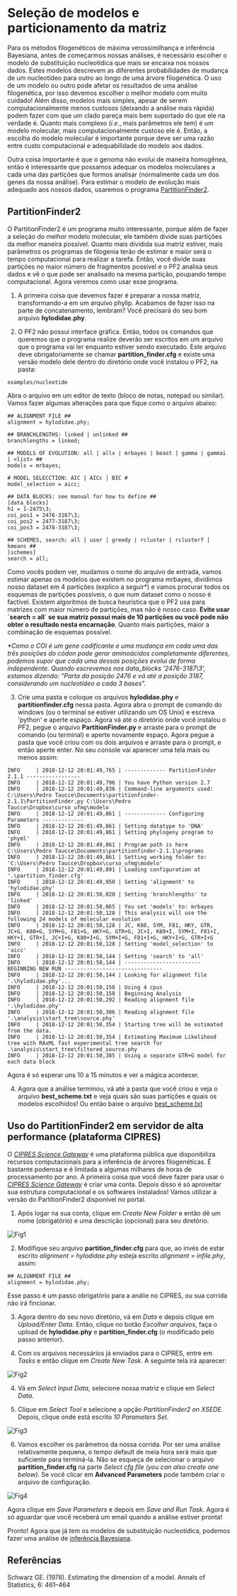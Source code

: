 # Seleção de modelos e particionamento da matriz

Para os métodos filogenéticos de máxima verossimilhança e inferência Bayesiana, antes de começarmos nossas análises, é necessário 
escolher o modelo de substituição nucleotídica que mais se encaixa nos nossos dados. Estes modelos descrevem as diferentes probabilidades
de mudança de um nucleotídeo para outro ao longo de uma árvore filogenética. O uso de um modelo ou outro pode afetar os resultados de 
uma análise filogenética, por isso devemos escolher o melhor modelo com muito cuidado! Além disso, modelos mais simples, apesar de serem
computacionalmente menos custosos (deixando a análise mais rápida) podem fazer com que um clado pareça mais bem suportado do que ele na
verdade é. Quanto mais complexo (*i.e.*, mais parâmetros ele tem) é um modelo molecular, mais computacionalmente custoso ele é. Então, a
escolha do modelo molecular é importante porque deve ser uma razão entre custo computacional e adequabilidade do modelo aos dados.

Outra coisa importante é que o genoma não evolui de maneira homogênea, então é interessante que possamos adequar os modelos moleculares 
a cada uma das partições que formos analisar (normalmente cada um dos genes da nossa análise). Para estimar o modelo de evolução mais 
adequado aos nossos dados, usaremos o programa [PartitionFinder2](https://github.com/brettc/partitionfinder/releases/tag/v2.1.1).

## PartitionFinder2

O PartitionFinder2 é um programa muito interessante, porque além de fazer a seleção do melhor modelo molecular, ele também divide suas 
partições da melhor maneira possível. Quanto mais dividida sua matriz estiver, mais parâmetros os programas de filogenia terão de 
estimar e maior será o tempo computacional para realizar a tarefa. Então, você divide suas partições no maior número de fragmentos 
possível e o PF2 analisa seus dados e vê o que pode ser analisado na mesma partição, poupando tempo computacional. Agora veremos como 
usar esse programa.

1) A primeira coisa que devemos fazer é preparar a nossa matriz, transformando-a em um arquivo phylip. Acabamos de fazer isso na parte 
de concatenamento, lembram? Você precisará do seu bom arquivo **hylodidae.phy**. 

2) O PF2 não possui interface gráfica. Então, todos os comandos que queremos que o programa realize deverão ser escritos em um arquivo 
que o programa vai ler enquanto estiver sendo executado. Este arquivo deve obrigatoriamente se chamar **partition_finder.cfg** e existe 
uma versão modelo dele dentro do diretório onde você instalou o PF2, na pasta:
```
examples/nucleotide
```
Abra o arquivo em um editor de texto (bloco de notas, notepad ou similar). Vamos fazer algumas alterações para que fique como o arquivo 
abaixo:
```
## ALIGNMENT FILE ##
alignment = hylodidae.phy;

## BRANCHLENGTHS: linked | unlinked ##
branchlengths = linked;

## MODELS OF EVOLUTION: all | allx | mrbayes | beast | gamma | gammai | <list> ##
models = mrbayes;

# MODEL SELECCTION: AIC | AICc | BIC #
model_selection = aicc;

## DATA BLOCKS: see manual for how to define ##
[data_blocks]
h1 = 1-2475\3;
coi_pos1 = 2476-3187\3;
coi_pos2 = 2477-3187\3;
coi_pos3 = 2478-3187\3;

## SCHEMES, search: all | user | greedy | rcluster | rclusterf | kmeans ##
[schemes]
search = all;
```
Como vocês podem ver, mudamos o nome do arquivo de entrada, vamos estimar apenas os modelos que existem no programa mrbayes, 
dividimos nosso dataset em 4 partições (explico a seguir\*) e vamos procurar todos os esquemas de partições possíveis, o que num 
dataset como o nosso é factível. Existem algoritmos de busca heurística que o PF2 usa para matrizes com maior número de partições, 
mas não é nosso caso. **Evite usar ´search = all´ se sua matriz possui mais de 10 partições ou você pode não obter o resultado nesta 
encarnação**. Quanto mais partições, maior a combinação de esquemas possível.

*\*Como o COI é um gene codificante e uma mudança em cada uma das três posições do códon pode gerar aminoácidos completamente diferentes,
podemos supor que cada uma dessas posições evolui de forma independente. Quando escrevemos nos data_blocks '2476-3187\3', estamos dizendo:
"Parta da posição 2476 e vá até a posição 3187, considerando um nucleotídeo a cada 3 bases".*


3) Crie uma pasta e coloque os arquivos **hylodidae.phy** e **partitionfinder.cfg** nessa pasta. Agora abra o prompt de comando do 
windows (ou o terminal se estiver utilizando um OS Unix) e escreva 'python' e aperte espaço. Agora vá até o diretório onde você instalou
o PF2, pegue o arquivo **PartitionFinder.py** e arraste para o prompt de comando (ou terminal) e aperte novamente espaço. Agora pegue 
a pasta que você criou com os dois arquivos e arraste para o prompt, e então aperte enter. No seu console vai aparecer uma tela mais ou
menos assim:
```
INFO     | 2018-12-12 20:01:49,765 | ------------- PartitionFinder 2.1.1 -----------------
INFO     | 2018-12-12 20:01:49,796 | You have Python version 2.7
INFO     | 2018-12-12 20:01:49,836 | Command-line arguments used: C:\Users\Pedro Taucce\Documents\partitionfinder-2.1.1\PartitionFinder.py C:\Users\Pedro Taucce\Dropbox\curso_ufmg\modelo
INFO     | 2018-12-12 20:01:49,861 | ------------- Configuring Parameters -------------
INFO     | 2018-12-12 20:01:49,861 | Setting datatype to 'DNA'
INFO     | 2018-12-12 20:01:49,861 | Setting phylogeny program to 'phyml'
INFO     | 2018-12-12 20:01:49,861 | Program path is here C:\Users\Pedro Taucce\Documents\partitionfinder-2.1.1\programs
INFO     | 2018-12-12 20:01:49,861 | Setting working folder to: 'C:\Users\Pedro Taucce\Dropbox\curso_ufmg\modelo'
INFO     | 2018-12-12 20:01:49,891 | Loading configuration at '.\partition_finder.cfg'
INFO     | 2018-12-12 20:01:49,950 | Setting 'alignment' to 'hylodidae.phy'
INFO     | 2018-12-12 20:01:50,020 | Setting 'branchlengths' to 'linked'
INFO     | 2018-12-12 20:01:50,065 | You set 'models' to: mrbayes
INFO     | 2018-12-12 20:01:50,128 | This analysis will use the following 24 models of molecular evolution
INFO     | 2018-12-12 20:01:50,128 | JC, K80, SYM, F81, HKY, GTR, JC+G, K80+G, SYM+G, F81+G, HKY+G, GTR+G, JC+I, K80+I, SYM+I, F81+I, HKY+I, GTR+I, JC+I+G, K80+I+G, SYM+I+G, F81+I+G, HKY+I+G, GTR+I+G
INFO     | 2018-12-12 20:01:50,128 | Setting 'model_selection' to 'aicc'
INFO     | 2018-12-12 20:01:50,144 | Setting 'search' to 'all'
INFO     | 2018-12-12 20:01:50,144 | ------------------------ BEGINNING NEW RUN -------------------------------
INFO     | 2018-12-12 20:01:50,144 | Looking for alignment file '.\hylodidae.phy'...
INFO     | 2018-12-12 20:01:50,158 | Using 4 cpus
INFO     | 2018-12-12 20:01:50,158 | Beginning Analysis
INFO     | 2018-12-12 20:01:50,292 | Reading alignment file '.\hylodidae.phy'
INFO     | 2018-12-12 20:01:50,306 | Reading alignment file '.\analysis\start_tree\source.phy'
INFO     | 2018-12-12 20:01:50,354 | Starting tree will be estimated from the data.
INFO     | 2018-12-12 20:01:50,354 | Estimating Maximum Likelihood tree with RAxML fast experimental tree search for .\analysis\start_tree\filtered_source.phy
INFO     | 2018-12-12 20:01:50,385 | Using a separate GTR+G model for each data block
```
Agora é só esperar uns 10 a 15 minutos e ver a mágica acontecer. 

4) Agora que a análise terminou, vá até a pasta que você criou e veja o arquivo **best_scheme.txt** e veja quais são suas partições e 
quais os modelos escolhidos! Ou então baixe o arquivo <a href="files/best_scheme.txt" download="best_scheme.txt">best_scheme.txt</a>

## Uso do PartitionFinder2 em servidor de alta performance (plataforma CIPRES)

O [*CIPRES Science Gateway*](http://www.phylo.org/) é uma plataforma pública que disponibiliza recursos computacionais para a inferência
de árvores filogenéticas. É bastante poderosa e é limitada a algumas milhares de horas de processamento por ano. A primeira coisa que 
você deve fazer para usar o [*CIPRES Science Gateway*](http://www.phylo.org/) é criar uma conta. Depois disso é só aproveitar sua 
estrutura computacional e os softwares instalados! Vamos utilizar a versão do PartitionFinder2 disponível no portal.

1) Após logar na sua conta, clique em *Create New Folder* e então dê um nome (obrigatório) e uma descrição (opcional) para seu diretório.

![Fig1](https://github.com/pedrotaucce/filogenia/blob/master/figures/fig_01_ml.png?raw=true)

2) Modifique seu arquivo **partition_finder.cfg** para que, ao invés de estar escrito *alignment = hylodidae.phy* esteja escrito *alignment =
infile.phy*, assim:
```
## ALIGNMENT FILE ##
alignment = hylodidae.phy;
```
Esse passo é um passo obrigatório para a análie no CIPRES, ou sua corrida não irá fincionar.

3) Agora dentro do seu novo diretório, vá em *Data* e depois clique em *Upload/Enter Data*. Então, clique no botão *Escolher arquivos*,
faça o upload de **hylodidae.phy** e **partition_finder.cfg** (o modificado pelo passo anterior).

4) Com os arquivos necessários já enviados para o CIPRES, entre em *Tasks* e então clique em *Create New Task*. A seguinte tela irá 
aparecer:

![Fig2](https://github.com/pedrotaucce/filogenia/blob/master/figures/fig_02_ml.png?raw=true)

4) Vá em *Select Input Data*, selecione nossa matriz e clique em *Select Data*.

5) Clique em *Select Tool* e selecione a opção *PartitionFinder2 on XSEDE*. Depois, clique onde está escrito *10 Parameters Set*.

![Fig3](https://github.com/pedrotaucce/filogenia/blob/master/figures/fig_1_model.PNG?raw=true)

6) Vamos escolher os parâmetros da nossa corrida. Por ser uma análise relativamente pequena, o tempo default de meia hora será mais
que suficiente para terminá-la. Não se esqueça de selecionar o arquivo **partition_finder.cfg** na parte *Select cfg file (you can
also create one below)*. Se você clicar em **Advanced Parameters** pode também criar o arquivo de configuração.

![Fig4](https://github.com/pedrotaucce/filogenia/blob/master/figures/fig_2_model.PNG?raw=true)

Agora clique em *Save Parameters* e depois em *Save and Run Task*. Agora é só aguardar que você receberá um email quando a análise estiver pronta!

Pronto! Agora que já tem os modelos de substituição nucleotídica, podemos fazer uma análise de [inferência Bayesiana](https://pedrotaucce.github.io/filogenia/bayesiana).

## Referências

Schwarz GE. (1978). Estimating the dimension of a model. Annals of Statistics, 6: 461–464



